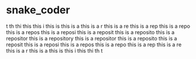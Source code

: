 # snake_coder
t
th
thi
this
this i
this is
this is a
this is a r
this is a re
this is a rep
this is a repo
this is a repos
this is a reposi
this is a reposit
this is a reposito
this is a repositor
this is a repository
this is a repositor
this is a reposito
this is a reposit
this is a reposi
this is a repos
this is a repo
this is a rep
this is a re
this is a r
this is a
this is
this i
this
thi
th
t